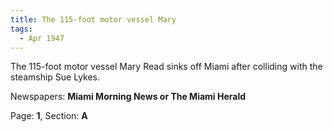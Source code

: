 ```yaml
---  
title: The 115-foot motor vessel Mary  
tags:  
  - Apr 1947  
---  
```

  
The 115-foot motor vessel Mary Read sinks off Miami after colliding with the steamship Sue Lykes.  
  
Newspapers: **Miami Morning News or The Miami Herald**  
  
Page: **1**, Section: **A** 
